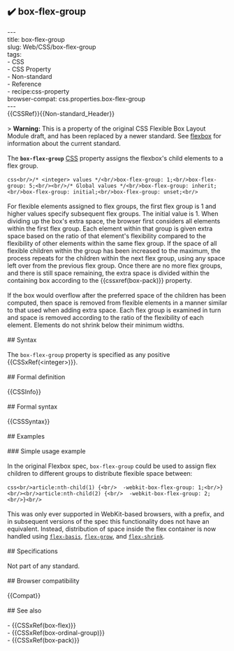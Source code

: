 ## ✔️ box-flex-group 
 ---<br/>title: box-flex-group<br/>slug: Web/CSS/box-flex-group<br/>tags:<br/>  - CSS<br/>  - CSS Property<br/>  - Non-standard<br/>  - Reference<br/>  - recipe:css-property<br/>browser-compat: css.properties.box-flex-group<br/>---<br/>{{CSSRef}}{{Non-standard_Header}}<br/><br/>> **Warning:** This is a property of the original CSS Flexible Box Layout Module draft, and has been replaced by a newer standard. See [flexbox](/en-US/docs/Web/CSS/CSS_Flexible_Box_Layout/Using_CSS_flexible_boxes) for information about the current standard.<br/><br/>The **`box-flex-group`** [CSS](/en-US/docs/Web/CSS) property assigns the flexbox's child elements to a flex group.<br/><br/>```css<br/>/* <integer> values */<br/>box-flex-group: 1;<br/>box-flex-group: 5;<br/><br/>/* Global values */<br/>box-flex-group: inherit;<br/>box-flex-group: initial;<br/>box-flex-group: unset;<br/>```<br/><br/>For flexible elements assigned to flex groups, the first flex group is 1 and higher values specify subsequent flex groups. The initial value is 1. When dividing up the box's extra space, the browser first considers all elements within the first flex group. Each element within that group is given extra space based on the ratio of that element's flexibility compared to the flexibility of other elements within the same flex group. If the space of all flexible children within the group has been increased to the maximum, the process repeats for the children within the next flex group, using any space left over from the previous flex group. Once there are no more flex groups, and there is still space remaining, the extra space is divided within the containing box according to the {{cssxref(box-pack)}} property.<br/><br/>If the box would overflow after the preferred space of the children has been computed, then space is removed from flexible elements in a manner similar to that used when adding extra space. Each flex group is examined in turn and space is removed according to the ratio of the flexibility of each element. Elements do not shrink below their minimum widths.<br/><br/>## Syntax<br/><br/>The `box-flex-group` property is specified as any positive {{CSSxRef(&lt;integer&gt;)}}.<br/><br/>## Formal definition<br/><br/>{{CSSInfo}}<br/><br/>## Formal syntax<br/><br/>{{CSSSyntax}}<br/><br/>## Examples<br/><br/>### Simple usage example<br/><br/>In the original Flexbox spec, `box-flex-group` could be used to assign flex children to different groups to distribute flexible space between:<br/><br/>```css<br/>article:nth-child(1) {<br/>  -webkit-box-flex-group: 1;<br/>}<br/><br/>article:nth-child(2) {<br/>  -webkit-box-flex-group: 2;<br/>}<br/>```<br/><br/>This was only ever supported in WebKit-based browsers, with a prefix, and in subsequent versions of the spec this functionality does not have an equivalent. Instead, distribution of space inside the flex container is now handled using [`flex-basis`](/en-US/docs/Web/CSS/flex-basis), [`flex-grow`](/en-US/docs/Web/CSS/flex-grow), and [`flex-shrink`](/en-US/docs/Web/CSS/flex-shrink).<br/><br/>## Specifications<br/><br/>Not part of any standard.<br/><br/>## Browser compatibility<br/><br/>{{Compat}}<br/><br/>## See also<br/><br/>- {{CSSxRef(box-flex)}}<br/>- {{CSSxRef(box-ordinal-group)}}<br/>- {{CSSxRef(box-pack)}}<br/>